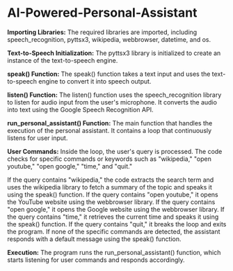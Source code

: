 # AI-Powered-Personal-Assistant

**Importing Libraries:** The required libraries are imported, including speech_recognition, pyttsx3, wikipedia, webbrowser, datetime, and os.

**Text-to-Speech Initialization:** The pyttsx3 library is initialized to create an instance of the text-to-speech engine.

**speak() Function:** The speak() function takes a text input and uses the text-to-speech engine to convert it into speech output.

**listen() Function:** The listen() function uses the speech_recognition library to listen for audio input from the user's microphone. It converts the audio into text using the Google Speech Recognition API.

**run_personal_assistant() Function:** The main function that handles the execution of the personal assistant. It contains a loop that continuously listens for user input.

**User Commands:** Inside the loop, the user's query is processed. The code checks for specific commands or keywords such as "wikipedia," "open youtube," "open google," "time," and "quit."

If the query contains "wikipedia," the code extracts the search term and uses the wikipedia library to fetch a summary of the topic and speaks it using the speak() function.
If the query contains "open youtube," it opens the YouTube website using the webbrowser library.
If the query contains "open google," it opens the Google website using the webbrowser library.
If the query contains "time," it retrieves the current time and speaks it using the speak() function.
If the query contains "quit," it breaks the loop and exits the program.
If none of the specific commands are detected, the assistant responds with a default message using the speak() function.

**Execution:** The program runs the run_personal_assistant() function, which starts listening for user commands and responds accordingly.
